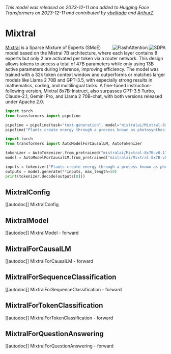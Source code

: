 <!--Copyright 2023 Mistral AI and The HuggingFace Team. All rights reserved.

Licensed under the Apache License, Version 2.0 (the "License"); you may not use this file except in compliance with
the License. You may obtain a copy of the License at

http://www.apache.org/licenses/LICENSE-2.0

Unless required by applicable law or agreed to in writing, software distributed under the License is distributed on
an "AS IS" BASIS, WITHOUT WARRANTIES OR CONDITIONS OF ANY KIND, either express or implied. See the License for the
specific language governing permissions and limitations under the License.

⚠️ Note that this file is in Markdown but contain specific syntax for our doc-builder (similar to MDX) that may not be
rendered properly in your Markdown viewer.

-->
*This model was released on 2023-12-11 and added to Hugging Face Transformers on 2023-12-11 and contributed by [ybelkada](https://huggingface.co/ybelkada) and [ArthurZ](https://huggingface.co/ArthurZ).*

# Mixtral

<div style="float: right;">
    <div class="flex flex-wrap space-x-1">
        <img alt="FlashAttention" src="https://img.shields.io/badge/%E2%9A%A1%EF%B8%8E%20FlashAttention-eae0c8?style=flat">
        <img alt="SDPA" src="https://img.shields.io/badge/SDPA-DE3412?style=flat&logo=pytorch&logoColor=white">
    </div>
</div>

[Mixtral](https://huggingface.co/papers/2401.04088) is a Sparse Mixture of Experts (SMoE) model based on the Mistral 7B architecture, where each layer contains 8 experts but only 2 are activated per token via a router network. This design allows tokens to access a total of 47B parameters while only using 13B active parameters during inference, improving efficiency. The model was trained with a 32k token context window and outperforms or matches larger models like Llama 2 70B and GPT-3.5, with especially strong results in mathematics, coding, and multilingual tasks. A fine-tuned instruction-following version, Mixtral 8x7B-Instruct, also surpasses GPT-3.5 Turbo, Claude-2.1, Gemini Pro, and Llama 2 70B-chat, with both versions released under Apache 2.0.

<hfoptions id="usage">
<hfoption id="Pipeline">

```py
import torch
from transformers import pipeline

pipeline = pipeline(task="text-generation", model="mistralai/Mixtral-8x7B-v0.1", dtype="auto",)
pipeline("Plants create energy through a process known as photosynthesis.")
```

</hfoption>
<hfoption id="AutoModel">

```py
import torch
from transformers import AutoModelForCausalLM, AutoTokenizer

tokenizer = AutoTokenizer.from_pretrained("mistralai/Mixtral-8x7B-v0.1")
model = AutoModelForCausalLM.from_pretrained("mistralai/Mixtral-8x7B-v0.1", dtype="auto",)

inputs = tokenizer("Plants create energy through a process known as photosynthesis.", return_tensors="pt")
outputs = model.generate(**inputs, max_length=50)
print(tokenizer.decode(outputs[0]))
```

</hfoption>
</hfoptions>

## MixtralConfig

[[autodoc]] MixtralConfig

## MixtralModel

[[autodoc]] MixtralModel
    - forward

## MixtralForCausalLM

[[autodoc]] MixtralForCausalLM
    - forward

## MixtralForSequenceClassification

[[autodoc]] MixtralForSequenceClassification
    - forward

## MixtralForTokenClassification

[[autodoc]] MixtralForTokenClassification
    - forward

## MixtralForQuestionAnswering

[[autodoc]] MixtralForQuestionAnswering
    - forward